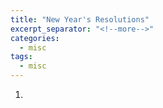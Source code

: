 ```yaml
---
title: "New Year's Resolutions"
excerpt_separator: "<!--more-->"
categories:
  - misc
tags:
  - misc
---
```


1.
